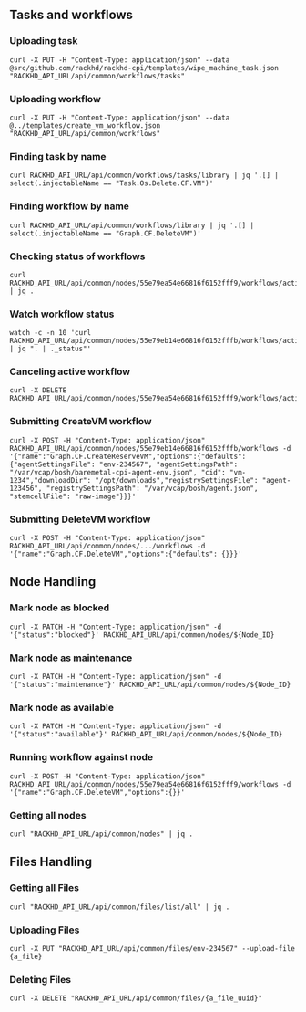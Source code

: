 ## Tasks and workflows

### Uploading task
```
curl -X PUT -H "Content-Type: application/json" --data @src/github.com/rackhd/rackhd-cpi/templates/wipe_machine_task.json  "RACKHD_API_URL/api/common/workflows/tasks"
```

### Uploading workflow
```
curl -X PUT -H "Content-Type: application/json" --data @../templates/create_vm_workflow.json  "RACKHD_API_URL/api/common/workflows"
```
### Finding task by name
```
curl RACKHD_API_URL/api/common/workflows/tasks/library | jq '.[] | select(.injectableName == "Task.Os.Delete.CF.VM")'
```

### Finding workflow by name
```
curl RACKHD_API_URL/api/common/workflows/library | jq '.[] | select(.injectableName == "Graph.CF.DeleteVM")'
```

### Checking status of workflows
```
curl RACKHD_API_URL/api/common/nodes/55e79ea54e66816f6152fff9/workflows/active | jq .
```

### Watch workflow status
```
watch -c -n 10 'curl RACKHD_API_URL/api/common/nodes/55e79eb14e66816f6152fffb/workflows/active | jq ". | ._status"'
```

### Canceling active workflow
```
curl -X DELETE RACKHD_API_URL/api/common/nodes/55e79ea54e66816f6152fff9/workflows/active
```
### Submitting CreateVM workflow
```
curl -X POST -H "Content-Type: application/json" RACKHD_API_URL/api/common/nodes/55e79eb14e66816f6152fffb/workflows -d '{"name":"Graph.CF.CreateReserveVM","options":{"defaults": {"agentSettingsFile": "env-234567", "agentSettingsPath": "/var/vcap/bosh/baremetal-cpi-agent-env.json", "cid": "vm-1234","downloadDir": "/opt/downloads","registrySettingsFile": "agent-123456", "registrySettingsPath": "/var/vcap/bosh/agent.json", "stemcellFile": "raw-image"}}}'
```

### Submitting DeleteVM workflow
```
curl -X POST -H "Content-Type: application/json" RACKHD_API_URL/api/common/nodes/.../workflows -d '{"name":"Graph.CF.DeleteVM","options":{"defaults": {}}}'
```

## Node Handling

### Mark node as blocked
```
curl -X PATCH -H "Content-Type: application/json" -d '{"status":"blocked"}' RACKHD_API_URL/api/common/nodes/${Node_ID}
```

### Mark node as maintenance
```
curl -X PATCH -H "Content-Type: application/json" -d '{"status":"maintenance"}' RACKHD_API_URL/api/common/nodes/${Node_ID}
```

### Mark node as available
```
curl -X PATCH -H "Content-Type: application/json" -d '{"status":"available"}' RACKHD_API_URL/api/common/nodes/${Node_ID}
```

### Running workflow against node
```
curl -X POST -H "Content-Type: application/json" RACKHD_API_URL/api/common/nodes/55e79ea54e66816f6152fff9/workflows -d '{"name":"Graph.CF.DeleteVM","options":{}}'
```

### Getting all nodes
```
curl "RACKHD_API_URL/api/common/nodes" | jq .
```

## Files Handling

### Getting all Files
```
curl "RACKHD_API_URL/api/common/files/list/all" | jq .
```

### Uploading Files
```
curl -X PUT "RACKHD_API_URL/api/common/files/env-234567" --upload-file {a_file}
```

### Deleting Files
```
curl -X DELETE "RACKHD_API_URL/api/common/files/{a_file_uuid}"
```
